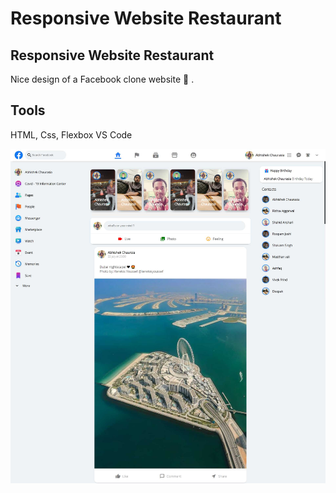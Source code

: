 # Responsive Website Restaurant
## Responsive Website Restaurant
Nice design of a Facebook clone website 🥗 .

## Tools
HTML, Css, Flexbox VS Code


![Screenshot](images/page_preview.jpg)


